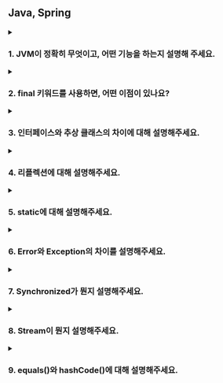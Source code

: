 ## Java, Spring

<details>
  <summary><h3>1. JVM이 정확히 무엇이고, 어떤 기능을 하는지 설명해 주세요.</h3></summary>
    <details>
      <summary>답변</summary>
      <p>시스템 메모리를 관리하면서, 자바 기반 애플리케이션을 위해 이식 가능한 실행 환경을 제공합니다.</p>
      <p>기능은 크게 2가지로 첫 번째로 자바 프로그램이 어느 기기나 OS 상에서도 실행될 수 있도록 하는 것이며 두 번째는 프로그램 메모리를 관리하고 최적화하는 것입니다.</p>
      <details>
        <summary>꼬리 질문</summary>
        <ul>
        <li> 그럼 JVM은 어떤 실행 과정을 거치나요? 
          <details>
            <summary>답변</summary>
            <p>1. 프로그램이 실행되면, JVM은 OS로부터 메모리를 할당 받고 용도에 따라 여러 영억으로 나누어 관리합니다.</p>
            <p>2. 자바 컴파일러가 소스코드를 읽고, 바이트코드(.class)로 변환 시킵니다.</p>
            <p>3. 변경된 클래스 파일들을 클래스 로더를 통해 JVM 메모리 영역으로 로딩합니다.</p>
            <p>4. 로딩된 클래스 파일들은 Execution engine을 통해 해석됩니다.</p>
            <p>5. 해석된 바이트 코드는 메모리 영역에 배치되어 실질적인 수행이 이루어집니다. 이런 실행 과정 속 JVM은 필요에 따라 스레드 동기화나 가비지 컬렉션 같은 메모리 관리 작업을 수행합니다.</p>
          </details>
        </li>
        <li> 가비지 컬렉션이 뭔지 설명해 주세요.
          <details>
            <summary>답변</summary>
            <p>가비지 컬렉션은 Heap 영역에 있는 데이터들 중 불필요해진 데이터들을 자동으로 정리해주는 작업입니다.</p>
            <p>실행 순서는 참조되지 않은 객체들을 탐색 후 삭제, 삭제된 객체의 메모리 반환 그리고 힙 메모리 재사용의 순서로 실행됩니다.</p>
          </details>
        </li>
        <li> 가비지 컬렉션의 Heap 영역의 구조에 대해 설명해 주세요.
          <details>
            <summary>답변</summary>
            <img src = "resources/JVM_Heap.png">
            <p>Heap 영역의 경우 크게 Young Generation과 Old Generation으로 나뉘어집니다.</p>
            <p>인스턴스를 처음 생성하면 Young 영역의 메모리가 배정됩니다. 특히 그 중 맨 처음에는 Eden 영역에 할당이 됩니다. Eden 영역이 꽉 차서 더이상 할당이 불가능 하면 Minor GC에 의해 Eden 영역에 있는 요소의 참조 여부를 살피고 GC를 진행합니다. 이렇게 Young 영역에서 발생하는 GC를 Minor GC라고 부릅니다.</p>
            <p>Minor GC를 통해 정리된 데이터들은 Survivor Space로 이동됩니다. Eden 영역과 S0, S1 영역중 하나에 대한 Minor GC의 결과물을 Minor GC가 진행되지 않은 Survivor Space에 옮겨놓고 기존 영역들을 정리하는 방식으로 S0, S1 영역중 하나의 영역에만 데이터가 존재하게 됩니다.</p>
            <p>반복되는 과정 속에서 S0, S1 영역을 반복적으로 이동하는 데이터가 있을 수 있는데, 이런 이동을 거치며 age값이 증가하고, 특정 값 이상이 되면 Old Generation으로 데이터가 옮겨지게 됩니다. 이렇게 Young 영역에서 Old 영역으로 데이터가 옮겨지는 것을 Promotion이라고 합니다.</p>
            <p>반복되는 Promotion으로 Old 영역에 데이터가 쌓이게 되고, Eden 영역과 같은 방식으로 GC를 통해 불필요한 요소를 제거하는 것을 Major GC라고 합니다.</p>
          </details>
        </li>
        <li> 그럼 어떤 방식으로 GC 대상을 파악하나요?
          <details>
            <summary>답변</summary>
            <p>기본적으로 Stop-The-World와 Mark & Sweep 알고리즘에 기초를 두고 있습니다.</p>
            <p>먼저 GC를 하기 위해 모든 스레드를 중단시키는데, 이를 Stop-The-World라 칭합니다.</p>
            <p>모든 스레드를 멈추고, 스택 내의 모든 지역 변수를 스캔하며 각각 어떤 오브젝트를 참조하고 있는지 찾는 과정이 Marking이고, 참조 되어있지 않은 오브젝트들을 Heap에서 제거 즉, Sweep 하게 됩니다. 이 방식을 Mark & Sweep이라 부릅니다.</p>
          </details>
        </li>
        <li> 자바 말고 다른 언어는 JVM 위에 올릴 수 없나요?
          <details>
            <summary>답변</summary>
            <p>자바 이외의 언어도 JVM에 올릴 수 있습니다. 예를 들어 Kotlin, Scala, Groovy 등의 언어가 있습니다.</p>
          </details>
        </li>
        <li> VM을 사용함으로써 얻을 수 있는 장점과 단점은 무엇인가요?
          <details>
            <summary>답변</summary>
            <p>장점으로는 플랫폼 독립성, 메모리 관리, 예외 처리, 다양한 라이브러리가 있습니다.</p>
            <p>단점으로는 바이트 코드를 해석하고 실행하는 과정에서 성능저하가 발생할 수 있고, 프로그램 실행에 필요한 메모리를 동적으로 할당하고 해제하기 때문에 일부 시스템에서는 메모리 사용량에 부담이 가해질 수 있습니다.</p>
          </details>
        </li>
        <li> JVM과 내부에서 실행되고 있는 프로그램은 부모 프로세스 - 자식 프로세스 관계를 갖고 있다고 봐도 무방한가요?
          <details>
            <summary>답변</summary>
            <p>JVM은 OS 위에서 실행되는 프로그램이며, 내부에서는 스레드를 사용하여 동시에 여러 작업을 처리하기 때문에 부모 - 자식 프로세스 관계와는 다릅니다.</p>
          </details>
        </li>
        </ul>
      </details>
    </details>
</details>

<details>
  <summary><h3>2. final 키워드를 사용하면, 어떤 이점이 있나요?</h3></summary>
    <details>
      <summary>답변</summary>
      <p>1. 변경 가능성을 최소화하여 예측 가능한 코드가 가능해집니다.</p>
      <p>2. thread-safe하여 따로 동기화 할 필요가 없습니다.</p>
      <p>3. setter-safe하여 외부에서 동적으로 값을 변경할 가능성이 줄어듭니다.</p>
      <p>4. 런타임 시 JVM의 최적화를 통해 성능상 사소한 이점을 얻을 수 있습니다.</p>
    </details>
</details>

<details>
  <summary><h3>3. 인터페이스와 추상 클래스의 차이에 대해 설명해주세요.</h3></summary>
    <details>
      <summary>답변</summary>
      <p>인터페이스는 모든 메소드가 추상 메소드로만 구성된 것을 의미하며 상속하는 클래스에서는 인터페이스에 존재하는 모든 추상 메소드를 구현해야 합니다.</p>
      <p>추상 클래스는 추상메소드를 포함하고 있는 클래스를 의미합니다. 클래스 내부에 추상 메소드가 하나라도 있다면 클래스 앞에 abstract 키워드를 붙여야 합니다. 상속받은 클래스 역시 추상 메소드를 반드시 구현해야 합니다. 둘의 가장 큰 차이점은 인터페이스는 다중 상속이 가능하다는 것입니다.</p>
      <details>
      <summary>꼬리질문</summary>
      <ul>
      <li> 인터페이스는 왜 다중 상속이 가능한가요?
          <details>
            <summary>답변</summary>
            <p>자바의 클래스는 다중상속을 지원하지 않기 때문입니다. 자바에서는 상위 클래스에 같은 이름의 메소드가 있다면 상속받은 하위클래스에서 그 메소드를 호출했을 때 어떤 메소드가 호출되어야 할지 알 수 없게되는 상황을 방지하기 위해 클래스의 다중상속을 지원하지 않습니다.</p>
            <p>그러나 인터페이스는 하위 클래스에서 추상 메소드가 오버라이드 되어야 하기 때문에 위와 같은 문제에서 자유롭습니다. 결론적으로 추상클래스는 상속받은 클래스의 기능을 이용 및 확장하는 것이고, 인터페이스는 하위 클래스에게 일종의 설계도를 제공한다라는 것이 궁극적인 차이점이라고 할 수 있습니다.</p>
          </details>
        </li>
      </ul>
      </details>
    </details>
</details>

<details>
  <summary><h3>4. 리플렉션에 대해 설명해주세요.</h3></summary>
    <details>
      <summary>답변</summary>
      <p>리플렉션은 구체적인 클래스 타입을 알지 못해도 그 클래스의 메소드, 타입, 변수들에 접근할 수 있도록 해주는 자바 API입니다.</p>
      <details>
      <summary>꼬리질문</summary>
      <ul>
      <li> 그럼 어떤 경우에 사용이 가능할까요?
          <details>
            <summary>답변</summary>
            <p>코드 작성 시점에는 어떤 타입의 클래스를 사용할지 모르지만, 런타임 시점에 지금 실행되고 있는 클래스를 가져와서 실행해야 하는 경우에 사용됩니다. 인텔리제이의 자동완성, 스프링의 어노테이션이 리플렉션을 이용한 기능이라 할 수 있습니다.</p>
          </details>
        </li>
      </ul>
      </details>
    </details>
</details>

<details>
  <summary><h3>5. static에 대해 설명해주세요.</h3></summary>
    <details>
      <summary>답변</summary>
      <p>static 키워드를 사용한 변수나 메소드는 클래스가 메모리에 올라갈 때 자동으로 생성되며 클래스 로딩이 끝나면 바로 사용할 수 있습니다. 즉 인스턴스 생성 없이 바로 사용 가능합니다. 모든 객체가 메모리를 공유한다는 특징이 있고, GC 관리 영역 밖에 있기 때문에 프로그램이 종료될 때까지 메모리에 값이 유지된 채로 존재하게 됩니다.</p>
      <details>
      <summary>꼬리질문</summary>
      <ul>
      <li> 그럼 static은 왜 사용하나요?
          <details>
            <summary>답변</summary>
            <p>자주 변하지 않는 값이나 공통으로 사용되는 값 같은 공용자원에 대한 접근에 있어서 효율을 높일 수 있습니다. 또한 인스턴스 생성 없이 바로 사용 가능하기 때문에 프로그램 내에서 공통으로 사용되는 데이터들을 관리할 때 이용합니다.</p>
          </details>
        </li>
      </ul>
      </details>
    </details>
</details>

<details>
  <summary><h3>6. Error와 Exception의 차이를 설명해주세요.</h3></summary>
    <details>
      <summary>답변</summary>
      <p>Error는 실행 중 일어날 수 있는 치명적 오류입니다. 컴파일 시점에 체크할 수 없고, 오류가 발생하면 프로그램은 비정상 종료되며 UncheckedException에 속합니다. 반면, Exception은 Error보다 비교적 경미한 오류이며, try-catch를 이용해 프로그램의 비정상 종료를 막을 수 있습니다.</p>
      <details>
      <summary>꼬리질문</summary>
      <ul>
      <li> CheckedException과 UnCheckedException의 차이를 설명해주세요.
          <details>
            <summary>답변</summary>
            <p>CheckedException은 실행 전 예측 가능한 예외를 말하고, 예외 처리를 해야 합니다. 대표적인 Exception으로는 IO, ClassNotFound 등이 있습니다.</p>
            <p>UnCheckedException은 실행하고 난 후에 알 수 있는 예외를 말하고, 따로 예외처리를 하지 않아도 됩니다. 대표적으로 NPE, ArrayIndexOutOfBoundE 등이 있습니다.</p>
          </details>
        </li>
        <li> 예외처리의 세 가지 방법에 대해 설명해주세요.
          <details>
            <summary>답변</summary>
            <p>예외가 발생한 메소드 내에서 직접 처리하는 방법, 예외가 발생한 메소드를 호출한 곳으로 예외 객체를 넘겨주는 방법 그리고, 사용자 정의 예외를 생성하여 처리하는 방법이 있습니다.</p>
          </details>
        </li>
      </ul>
      </details>
    </details>
</details>

<details>
  <summary><h3>7. Synchronized가 뭔지 설명해주세요.</h3></summary>
    <details>
      <summary>답변</summary>
      <p>여러 개의 쓰레드가 한 개의 자원을 사용하고자 할 때, 현재 데이터를 사용하고 있는 쓰레드를 제외하고 나머지 쓰레드들은 접근을 막는 개념입니다. 데이터의 thread-safe를 보장하기 위해 자바의 Synchronized 키워드를 통해 멀티 쓰레드 환경에서 쓰레드간 동기화를 시킵니다. 다만 해당 키워드를 남발하게 되면 성능저하의 우려가 있습니다.</p>
    </details>
</details>

<details>
  <summary><h3>8. Stream이 뭔지 설명해주세요.</h3></summary>
    <details>
      <summary>답변</summary>
      <p>Stream API는 자바8 부터 도입이 되었으며 일련의 데이터 요소인 배열이나 컬렉션 등의 데이터를 처리하기 위한 API입니다. 멀티 스레드를 활용해서 병렬로 연산을 수행할 수 있고, 내부 반복으로 연산을 수행하기 때문에 코드가 간결해지는 장점이 있습니다.</p>
      <details>
      <summary>꼬리질문</summary>
      <ul>
      <li> Stream과 for ~ loop의 성능 차이를 비교해주세요.
          <details>
            <summary>답변</summary>
            <p>보통의 상황에선 for-loop의 성능이 더 좋습니다. 특히 원시타입의 데이터 처리시에 월등한 차이가 있고, 참조타입의 데이터에서는 큰 차이가 나지 않습니다.</p>
          </details>
        </li>
        <li> Stream의 병렬처리에 대해 설명해주세요.
          <details>
            <summary>답변</summary>
            <p>parallelStream을 통해 데이터를 병렬로 처리할 수 있습니다. 그러나 처리 순서가 보장되지 않고 메모리 사용 증가, 성능 개선 효과가 불확실하다는 제약사항이 있습니다.</p>
          </details>
        </li>
      </ul>
      </details>
    </details>
</details>

<details>
  <summary><h3>9. equals()와 hashCode()에 대해 설명해주세요.</h3></summary>
    <details>
      <summary>답변</summary>
      <p>equals()는 객체의 내용이 같은지 비교합니다. 흔히 동등 비교라고 하며, 재정의 하지 않을 경우 내부적으로 ==과 같습니다. hashCode()는 두 객체가 같은 객체인지 확인합니다. 객체의 주소 값을 해싱 기법으로 해시 코드를 만든 후 반환합니다. 따라서 서로 다른 두 객체는 같은 해시 코드를 가질 수 없게 됩니다.</p>
      <details>
      <summary>꼬리질문</summary>
      <ul>
      <li> equals()와 hashCode()는 왜 같이 사용하나요?
          <details>
            <summary>답변</summary>
            <p>해시를 사용한 자료구조는 key를 결정할 때 hashCode()를 사용하기 때문입니다. 즉 객체가 동일한지 비교하기 전에, 두 객체의 해시 코드가 같은지 비교하고 그 후 객체가 동등한지 판단합니다. 이때, hashCode()가 재정의되어 있지 않다면 각 객체가 저장된 메모리 주소가 반환됩니다. 따라서 해시 자료구조를 사용하는 경우엔 두 메소드를 같이 사용 해주는 것이 좋습니다.</p>
          </details>
        </li>
      </ul>
      </details>
    </details>
</details>

